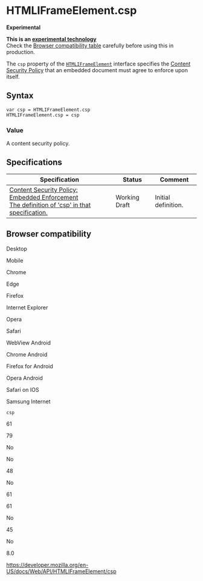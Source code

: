 HTMLIFrameElement.csp
=====================

**Experimental**

**This is an [experimental technology](https://developer.mozilla.org/en-US/docs/MDN/Guidelines/Conventions_definitions#experimental)**  
Check the [Browser compatibility table](#browser_compatibility) carefully before using this in production.

The `csp` property of the [`HTMLIFrameElement`](../htmliframeelement) interface specifies the [Content Security Policy](https://developer.mozilla.org/en-US/docs/Web/HTTP/CSP) that an embedded document must agree to enforce upon itself.

Syntax
------

    var csp = HTMLIFrameElement.csp
    HTMLIFrameElement.csp = csp

### Value

A content security policy.

Specifications
--------------

<table><thead><tr class="header"><th>Specification</th><th>Status</th><th>Comment</th></tr></thead><tbody><tr class="odd"><td><a href="https://w3c.github.io/webappsec-cspee/#dom-htmliframeelement-csp">Content Security Policy: Embedded Enforcement<br />
<span class="small">The definition of 'csp' in that specification.</span></a></td><td><span class="spec-wd">Working Draft</span></td><td>Initial definition.</td></tr></tbody></table>

Browser compatibility
---------------------

Desktop

Mobile

Chrome

Edge

Firefox

Internet Explorer

Opera

Safari

WebView Android

Chrome Android

Firefox for Android

Opera Android

Safari on IOS

Samsung Internet

`csp`

61

79

No

No

48

No

61

61

No

45

No

8.0

<a href="https://developer.mozilla.org/en-US/docs/Web/API/HTMLIFrameElement/csp" class="_attribution-link">https://developer.mozilla.org/en-US/docs/Web/API/HTMLIFrameElement/csp</a>
